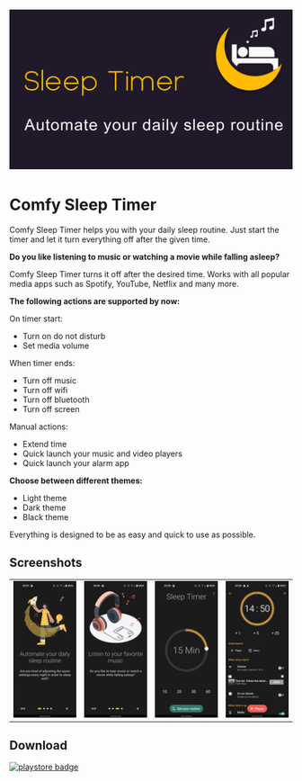 # <img src="screenshots/header.png" width="1024"/>

# Comfy Sleep Timer

Comfy Sleep Timer helps you with your daily sleep routine. 
Just start the timer and let it turn everything off after the given time.

<b>Do you like listening to music or watching a movie while falling asleep?</b>

Comfy Sleep Timer turns it off after the desired time. Works with all popular media apps such as Spotify, YouTube, Netflix and many more.

<b>The following actions are supported by now:</b>

On timer start:
* Turn on do not disturb
* Set media volume

When timer ends:
* Turn off music
* Turn off wifi
* Turn off bluetooth
* Turn off screen

Manual actions:
* Extend time
* Quick launch your music and video players
* Quick launch your alarm app

<b>Choose between different themes:</b>
* Light theme
* Dark theme
* Black theme

Everything is designed to be as easy and quick to use as possible.

## Screenshots

<table>
    <tr>
        <td>
            <img src="screenshots/intro_welcome.jpg" width="250"/>
        </td>
        <td>
            <img src="screenshots/intro_music.jpg" width="250"/>
        </td>
        <td>
            <img src="screenshots/home.jpg" width="250"/>
        </td>
        <td>
            <img src="screenshots/timer.jpg" width="250"/>
        </td>
    </tr>
</table>

## Download

[![playstore badge][]][playstore link]


[playstore badge]: https://play.google.com/intl/en_us/badges/images/generic/en-play-badge.png
[playstore link]: https://play.google.com/store/apps/details?id=dr.achim.sleep_timer